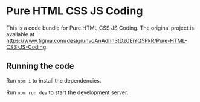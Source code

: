 
  # Pure HTML CSS JS Coding

  This is a code bundle for Pure HTML CSS JS Coding. The original project is available at https://www.figma.com/design/nvqAnAdhn3tDz0EiYQ5PkR/Pure-HTML-CSS-JS-Coding.

  ## Running the code

  Run `npm i` to install the dependencies.

  Run `npm run dev` to start the development server.
  